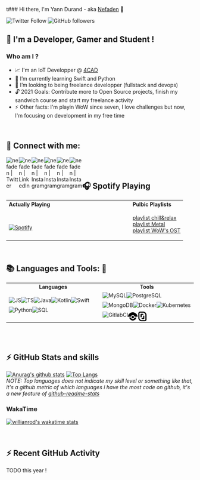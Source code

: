 t### Hi there, I'm Yann Durand - aka [Nefaden][website] 👋

![Twitter Follow](https://img.shields.io/twitter/follow/YannDurand11?color=blue&logo=twitter&style=for-the-badge)
![GitHub followers](https://img.shields.io/github/followers/nefaden?color=blue&logo=github&style=for-the-badge)

## :sparkler: I'm a Developer, Gamer and Student !
### Who am I ? 
- :chart_with_upwards_trend: I'm an IoT Developper @ [4CAD][4CAD]
- 🌱  I’m currently learning Swift and Python
- 👯  I’m looking to being freelance developper (fullstack and devops)
- :unlock:  2021 Goals: Contribute more to Open Source projects, finish my sandwich course and start my freelance activity
- :zap: Other facts: I'm playin WoW since seven, I love challenges but now, I'm focusing on development in my free time

<br />

## :stars: Connect with me:  

[<img width="34px" align="left" alt="nefaden | Twitter" width="22px" src="https://img.icons8.com/fluent/48/000000/twitter.png" />][twitter]
[<img width="34px" align="left" alt="nefaden | LinkedIn" width="22px" src="https://img.icons8.com/fluent/48/000000/linkedin.png" />][linkedin]
[<img width="34px" align="left" alt="nefaden | Instagram" width="22px" src="https://img.icons8.com/fluent/48/000000/instagram-new.png" />][instagram]
[<img width="34px" align="left" alt="nefaden | Instagram" width="22px" src="https://img.icons8.com/color/48/000000/youtube.png" />][youtube]
[<img width="34px" align="left" alt="nefaden | Instagram" width="22px" src="https://img.icons8.com/fluent/48/000000/discord-logo.png" />][discord]
[<img width="34px" align="left" alt="nefaden | Instagram" width="22px" src="https://img.icons8.com/color/48/000000/slack-new.png" />][slack]

<br />
<br />

## 🎧 Spotify Playing 

<table width="100%" align="center"> 
  <tr>
    <td width="50%"><b>Actually Playing<b></td>
    <td width="50%"><b>Pulbic Playlists<b></td>
  </tr>
  <tr>
  <td width="70%">
      
&nbsp; <br> [![Spotify](https://novatorem.vercel.app/api/spotify)](https://open.spotify.com/user/nefaden)

  </td>
  <td width="30%">

  [playlist chill&relax][spotify_chill&relax] <br />
  [playlist Metal][spotify_metal] <br />
  [playlist WoW's OST][spotify_wowost] <br />

  </td>
  </tr>
</table>

<!--
Actually Playing | Public Playlists
--------------------------|----------------
&nbsp; <br> [![Spotify](https://novatorem.vercel.app/api/spotify)](https://open.spotify.com/user/nefaden) | [playlist chill&relax][spotify_chill&relax] <br />[playlist Metal][spotify_metal] <br />[playlist WoW's OST][spotify_wowost] <br />

Languages | Tools
--------------------------|--------------------------
<img align="left" alt="JS" height="26" src="https://img.icons8.com/color/48/000000/javascript.png"/><img align="left" alt="TS" height="26" src="https://img.icons8.com/color/48/000000/typescript.png"/><img align="left" alt="Java" height="26" src="https://img.icons8.com/color/48/000000/java-coffee-cup-logo.png"/><img align="left" alt="Kotlin" height="26" src="https://img.icons8.com/color/48/000000/kotlin.png"/><img align="left" alt="Swift" height="26" src="https://img.icons8.com/fluent/48/000000/swift.png"/>
<img align="left" alt="Python" height="26" src="https://img.icons8.com/color/48/000000/python.png"/><img align="left" alt="SQL" height="26" src="https://img.icons8.com/nolan/64/sql.png"/> | <img align="left" alt="MySQL" height="26" src="https://img.icons8.com/color/48/000000/mysql.png"/><img align="left" alt="PostgreSQL" height="26" src="https://img.icons8.com/color/48/000000/postgreesql.png"/><img align="left" alt="MongoDB" height="26" src="https://img.icons8.com/color/48/000000/mongodb.png"/><img align="left" alt="Docker" height="26" src="https://img.icons8.com/color/48/000000/docker.png"/><img align="left" alt="Kubernetes" height="26" src="https://img.icons8.com/color/48/000000/kubernetes.png"/><img align="left" alt="GitlabCI" height="26" src="https://img.icons8.com/color/48/000000/gitlab.png"/><img align="left" alt="DroneCI" height="26" src="./assets/tools/drone.svg"/><img align="left" alt="Scaleway" height="26" src="./assets/tools/scaleway.svg"/>
-->

[//]: <> (The `&nbsp;` is to have Aphelion take up more space)

<br />

## :books: Languages and Tools: :wrench:

<table width="100%" align="center">
  <tr align="center">
    <td width="50%"><b>Languages<b></td>
    <td width="50%"><b>Tools<b></td>
  </tr>
  <tr align="center">
    <td width="40%">
      <img align="left" alt="JS" height="26" src="https://img.icons8.com/color/48/000000/javascript.png"/>
      <img align="left" alt="TS" height="26" src="https://img.icons8.com/color/48/000000/typescript.png"/>
      <img align="left" alt="Java" height="26" src="https://img.icons8.com/color/48/000000/java-coffee-cup-logo.png"/>
      <img align="left" alt="Kotlin" height="26" src="https://img.icons8.com/color/48/000000/kotlin.png"/>
      <img align="left" alt="Swift" height="26" src="https://img.icons8.com/fluent/48/000000/swift.png"/>
      <img align="left" alt="Python" height="26" src="https://img.icons8.com/color/48/000000/python.png"/>
      <img align="left" alt="SQL" height="26" src="https://img.icons8.com/nolan/64/sql.png"/>
    </td>
    <td width=60%">
      <img align="left" alt="MySQL" height="26" src="https://img.icons8.com/color/48/000000/mysql.png"/>
      <img align="left" alt="PostgreSQL" height="26" src="https://img.icons8.com/color/48/000000/postgreesql.png"/>
      <img align="left" alt="MongoDB" height="26" src="https://img.icons8.com/color/48/000000/mongodb.png"/>
      <img align="left" alt="Docker" height="26" src="https://img.icons8.com/color/48/000000/docker.png"/>
      <img align="left" alt="Kubernetes" height="26" src="https://img.icons8.com/color/48/000000/kubernetes.png"/>
      <img align="left" alt="GitlabCI" height="26" src="https://img.icons8.com/color/48/000000/gitlab.png"/>
      <img align="left" alt="DroneCI" height="26" src="./assets/tools/drone.svg"/>
      <img align="left" alt="Scaleway" height="26" src="./assets/tools/scaleway.svg"/>
    </td>
  </tr>
</table>

<br />
<br />

## :zap: GitHub Stats and skills

[![Anurag's github stats](https://github-readme-stats.vercel.app/api?username=nefaden&count_private=true&show_icons=true&theme=midnight-purple)](https://github.com/anuraghazra/github-readme-stats)
[![Top Langs](https://github-readme-stats.vercel.app/api/top-langs/?username=nefaden&layout=compact&theme=midnight-purple)](https://github.com/anuraghazra/github-readme-stats)
<br />
*NOTE: Top languages does not indicate my skill level or something like that, it's a github metric of which languages i have the most code on github, it's a new feature of [github-readme-stats](https://github.com/anuraghazra/github-readme-stats)*

### WakaTime

[![willianrod's wakatime stats](https://github-readme-stats.vercel.app/api/wakatime?username=nefaden&theme=midnight-purple)](https://github.com/anuraghazra/github-readme-stats)

<br />

## :zap: Recent GitHub Activity
  
<!--START_SECTION:activity-->
TODO this year !
<!--END_SECTION:activity-->

<br />

[4CAD]: https://www.4cadgroup.com/
[twitter]: https://twitter.com/YannDurand11 
[instagram]: https://www.instagram.com/nefa_yann/ 
[linkedin]: https://www.linkedin.com/in/yann-durand-12456212a/ 
[discord]: https://discord.gg/VDC6araa
[slack]: https://
[youtube]: https://www.youtube.com/channel/UCwl2xhVlp7POMznBOgcedww
[website]: https://nefaden.github.io/
[spotify_chill&relax]: https://open.spotify.com/playlist/3SWZ5oFiTyHmf0dc2BDOQp
[spotify_metal]: https://open.spotify.com/playlist/4fPi4z0xDEeuLOroXqGbK6
[spotify_wowost]: https://open.spotify.com/playlist/3smqCGfMEgIVio0mHEC1a3
